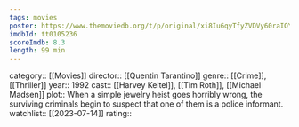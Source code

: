 ```yaml
---
tags: movies
poster: https://www.themoviedb.org/t/p/original/xi8Iu6qyTfyZVDVy60raIOYJJmk.jpg
imdbId: tt0105236
scoreImdb: 8.3
length: 99 min
---
```


category:: [[Movies]]
director:: [[Quentin Tarantino]]
genre:: [[Crime]], [[Thriller]]
year:: 1992
cast:: [[Harvey Keitel]], [[Tim Roth]], [[Michael Madsen]]
plot:: When a simple jewelry heist goes horribly wrong, the surviving criminals begin to suspect that one of them is a police informant.
watchlist:: [[2023-07-14]]
rating::
